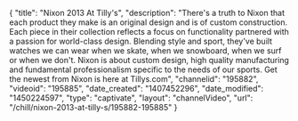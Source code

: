 {
    "title": "Nixon 2013 At Tilly's",
    "description": "There's a truth to Nixon that each product they make is an original design and is of custom construction. Each piece in their collection reflects a focus on functionality partnered with a passion for world-class design. Blending style and sport, they've built watches we can wear when we skate, when we snowboard, when we surf or when we don't. Nixon is about custom design, high quality manufacturing and fundamental professionalism specific to the needs of our sports. Get the newest from Nixon is here at Tillys.com",
    "channelid": "195882",
    "videoid": "195885",
    "date_created": "1407452296",
    "date_modified": "1450224597",
    "type": "captivate",
    "layout": "channelVideo",
    "url": "\/chill\/nixon-2013-at-tilly-s\/195882-195885"
}